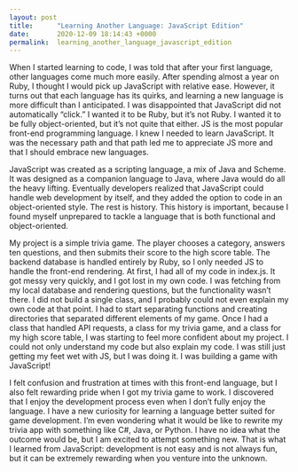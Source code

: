 ```yaml
---
layout: post
title:      "Learning Another Language: JavaScript Edition"
date:       2020-12-09 18:14:43 +0000
permalink:  learning_another_language_javascript_edition
---
```



When I started learning to code, I was told that after your first language, other languages come much more easily. After spending almost a year on Ruby, I thought I would pick up JavaScript with relative ease. However, it turns out that each language has its quirks, and learning a new language is more difficult than I anticipated. I was disappointed that JavaScript did not automatically “click.” I wanted it to be Ruby, but it’s not Ruby. I wanted it to be fully object-oriented, but it’s not quite that either. JS is the most popular front-end programming language. I knew I needed to learn JavaScript. It was the necessary path and that path led me to appreciate JS more and that I should embrace new languages. 

JavaScript was created as a scripting language, a mix of Java and Scheme. It was designed as a companion language to Java, where Java would do all the heavy lifting. Eventually developers realized that JavaScript could handle web development by itself, and they added the option to code in an object-oriented style. The rest is history. This history is important, because I found myself unprepared to tackle a language that is both functional and object-oriented.
	
My project is a simple trivia game. The player chooses a category, answers ten questions, and then submits their score to the high score table. The backend database is handled entirely by Ruby, so I only needed JS to handle the front-end rendering.  At first, I had all of my code in index.js. It got messy very quickly, and I got lost in my own code. I was fetching from my local database and rendering questions, but the functionality wasn’t there. I did not build a single class, and I probably could not even explain my own code at that point. I had to start separating functions and creating directories that separated different elements of my game. Once I had a class that handled API requests, a class for my trivia game, and a class for my high score table, I was starting to feel more confident about my project. I could not only understand my code but also explain my code. I was still just getting my feet wet with JS, but I was doing it. I was building a game with JavaScript!
	
I felt confusion and frustration at times with this front-end language, but I also felt rewarding pride when I got my trivia game to work. I discovered that I enjoy the development process even when I don’t fully enjoy the language. I have a new curiosity for learning a language better suited for game development. I’m even wondering what it would be like to rewrite my trivia app with something like C#, Java, or Python. I have no idea what the outcome would be, but I am excited to attempt something new. That is what I learned from JavaScript: development is not easy and is not always fun, but it can be extremely rewarding when you venture into the unknown.

